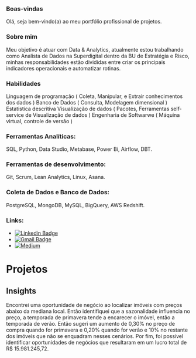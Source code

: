 ### Boas-vindas

Olá, seja bem-vindo(a) ao meu portfólio profissional de projetos.  

### Sobre mim

Meu objetivo é atuar com Data & Analytics, atualmente estou trabalhando como Analista de Dados na Superdigital dentro da BU de Estratégia e Risco, minhas responsabilidades estão divididas entre criar os principais indicadores operacionais e automatizar rotinas. 

### Habilidades

Linguagem de programação ( Coleta, Manipular, e Extrair conhecimentos dos dados )
Banco de Dados ( Consulta, Modelagem dimensional )
Estatistica descritiva 
Visualização de dados ( Pacotes, Ferramentas self-service de Visualização de dados )
Engenharia de Softwarwe ( Máquina virtual, controle de versão )

### Ferramentas Analíticas: 

 SQL, Python, Data Studio, Metabase, Power Bi, Airflow, DBT.

### Ferramentas de desenvolvimento: 

Git, Scrum, Lean Analytics, Linux, Asana.

### Coleta de Dados e Banco de Dados:

PostgreSQL, MongoDB, MySQL, BigQuery, AWS Redshift.

### Links:

* [![Linkedin Badge](https://img.shields.io/badge/-LinkedIn-blue?style=flat&logo=LinkedIn&logoColor=white)](https://www.linkedin.com/in/marcusviniciusbragion//)
* [![Gmail Badge](https://img.shields.io/badge/-Gmail-c14438?style=flat-square&logo=Gmail&logoColor=white&link=mailto:vinibragion@gmail.com)](mailto:vinibragion@gmail.com)
* [![Medium](https://img.shields.io/badge/Medium-12100E?style=for-the-badge&logo=medium&logoColor=white)](https://medium.com/@marcusbragion//)

# Projetos 

## Insights

Encontrei uma oportunidade de negócio ao localizar imóveis com preços abaixo da mediana local. Então identifiquei que a sazonalidade influencia no preço, a temporada de primavera tende a encarecer o imóvel, então a temporada de verão. Então sugeri um aumento de 0,30% no preço de compra quando for primavera e 0,20% quando for verão e 10% no restante dos imóveis que não se enquadram nesses cenários. Por fim, foi possível identificar oportunidades de negócios que resultaram em um lucro total de R$ 15.981.245,72.
